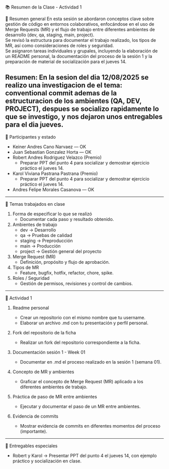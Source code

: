 📚 Resumen de la Clase - Actividad 1

📄 Resumen general
En esta sesión se abordaron conceptos clave sobre gestión de código en entornos colaborativos, enfocándose en el uso de Merge Requests (MR) y el flujo de trabajo entre diferentes ambientes de desarrollo (dev, qa, staging, main, project).  
Se revisó la estructura para documentar el trabajo realizado, los tipos de MR, así como consideraciones de roles y seguridad.  
Se asignaron tareas individuales y grupales, incluyendo la elaboración de un README personal, la documentación del proceso de la sesión 1 y la preparación de material de socialización para el jueves 14.

Resumen:
En la sesion del dia 12/08/2025 se realizo una investigacion de el tema: conventional commit ademas de la estructuracion de los ambientes (QA, DEV, PROJECT), despues se socializo rapidamente lo que se investigo, y nos dejaron unos entregables para el dia jueves.
------------------------------------------------------------
👥 Participantes y estado
- Keiner Andres Cano Narvaez — OK
- Juan Sebastian Gonzalez Horta — OK
- Robert Andres Rodriguez Velazco (Premio)
  - Preparar PPT del punto 4 para socializar y demostrar ejercicio práctico el jueves 14.
- Karol Viviana Pastrana Pastrana (Premio)
  - Preparar PPT del punto 4 para socializar y demostrar ejercicio práctico el jueves 14.
- Andres Felipe Morales Casanova — OK

------------------------------------------------------------
📌 Temas trabajados en clase
1. Forma de especificar lo que se realizó  
   - Documentar cada paso y resultado obtenido.
2. Ambientes de trabajo  
   - dev → Desarrollo  
   - qa → Pruebas de calidad  
   - staging → Preproducción  
   - main → Producción  
   - project → Gestión general del proyecto  
3. Merge Request (MR)  
   - Definición, propósito y flujo de aprobación.  
4. Tipos de MR  
   - Feature, bugfix, hotfix, refactor, chore, spike.  
5. Roles / Seguridad  
   - Gestión de permisos, revisiones y control de cambios.

------------------------------------------------------------
📝 Actividad 1

1. Readme personal  
   - Crear un repositorio con el mismo nombre que tu username.  
   - Elaborar un archivo .md con tu presentación y perfil personal.

2. Fork del repositorio de la ficha  
   - Realizar un fork del repositorio correspondiente a la ficha.

3. Documentación sesión 1 - Week 01  
   - Documentar en .md el proceso realizado en la sesión 1 (semana 01).

4. Concepto de MR y ambientes  
   - Graficar el concepto de Merge Request (MR) aplicado a los diferentes ambientes de trabajo.

5. Práctica de paso de MR entre ambientes  
   - Ejecutar y documentar el paso de un MR entre ambientes.

6. Evidencia de commits  
   - Mostrar evidencia de commits en diferentes momentos del proceso (importante).

------------------------------------------------------------
📅 Entregables especiales
- Robert y Karol → Presentar PPT del punto 4 el jueves 14, con ejemplo práctico y socialización en clase.
